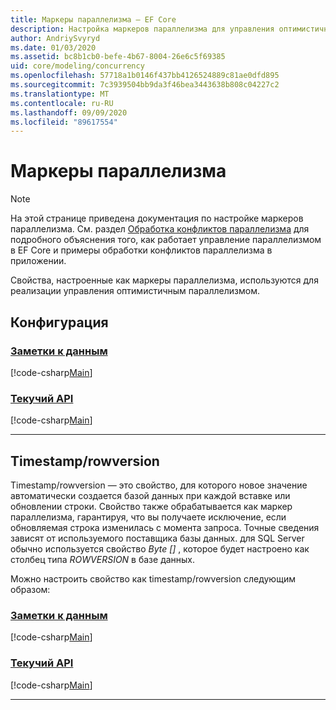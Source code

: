 ```yaml
---
title: Маркеры параллелизма — EF Core
description: Настройка маркеров параллелизма для управления оптимистичным параллелизмом в модели Entity Framework Core
author: AndriySvyryd
ms.date: 01/03/2020
ms.assetid: bc8b1cb0-befe-4b67-8004-26e6c5f69385
uid: core/modeling/concurrency
ms.openlocfilehash: 57718a1b0146f437bb4126524889c81ae0dfd895
ms.sourcegitcommit: 7c3939504bb9da3f46bea3443638b808c04227c2
ms.translationtype: MT
ms.contentlocale: ru-RU
ms.lasthandoff: 09/09/2020
ms.locfileid: "89617554"
---
```

# <a name="concurrency-tokens"></a>Маркеры параллелизма

> [!NOTE]
> На этой странице приведена документация по настройке маркеров параллелизма. См. раздел [Обработка конфликтов параллелизма](xref:core/saving/concurrency) для подробного объяснения того, как работает управление параллелизмом в EF Core и примеры обработки конфликтов параллелизма в приложении.

Свойства, настроенные как маркеры параллелизма, используются для реализации управления оптимистичным параллелизмом.

## <a name="configuration"></a>Конфигурация

### <a name="data-annotations"></a>[Заметки к данным](#tab/data-annotations)

[!code-csharp[Main](../../../samples/core/Modeling/DataAnnotations/Concurrency.cs?name=Concurrency&highlight=5)]

### <a name="fluent-api"></a>[Текучий API](#tab/fluent-api)

[!code-csharp[Main](../../../samples/core/Modeling/FluentAPI/Concurrency.cs?name=Concurrency&highlight=5)]

***

## <a name="timestamprowversion"></a>Timestamp/rowversion

Timestamp/rowversion — это свойство, для которого новое значение автоматически создается базой данных при каждой вставке или обновлении строки. Свойство также обрабатывается как маркер параллелизма, гарантируя, что вы получаете исключение, если обновляемая строка изменилась с момента запроса. Точные сведения зависят от используемого поставщика базы данных. для SQL Server обычно используется свойство *Byte []* , которое будет настроено как столбец типа *ROWVERSION* в базе данных.

Можно настроить свойство как timestamp/rowversion следующим образом:

### <a name="data-annotations"></a>[Заметки к данным](#tab/data-annotations)

[!code-csharp[Main](../../../samples/core/Modeling/DataAnnotations/Timestamp.cs?name=Timestamp&highlight=7)]

### <a name="fluent-api"></a>[Текучий API](#tab/fluent-api)

[!code-csharp[Main](../../../samples/core/Modeling/FluentAPI/Timestamp.cs?name=Timestamp&highlight=9,17)]

***
